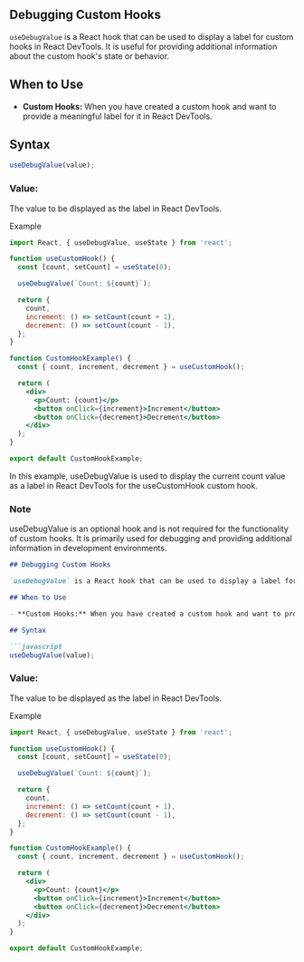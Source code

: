 ## Debugging Custom Hooks

`useDebugValue` is a React hook that can be used to display a label for custom hooks in React DevTools. It is useful for providing additional information about the custom hook's state or behavior.

## When to Use

- **Custom Hooks:** When you have created a custom hook and want to provide a meaningful label for it in React DevTools.

## Syntax

```javascript
useDebugValue(value);
```

### Value:
The value to be displayed as the label in React DevTools.

Example

```jsx
import React, { useDebugValue, useState } from 'react';

function useCustomHook() {
  const [count, setCount] = useState(0);

  useDebugValue(`Count: ${count}`);

  return {
    count,
    increment: () => setCount(count + 1),
    decrement: () => setCount(count - 1),
  };
}

function CustomHookExample() {
  const { count, increment, decrement } = useCustomHook();

  return (
    <div>
      <p>Count: {count}</p>
      <button onClick={increment}>Increment</button>
      <button onClick={decrement}>Decrement</button>
    </div>
  );
}

export default CustomHookExample;
```

In this example, useDebugValue is used to display the current count value as a label in React DevTools for the useCustomHook custom hook.

### Note
useDebugValue is an optional hook and is not required for the functionality of custom hooks. It is primarily used for debugging and providing additional information in development environments.

```markdown
## Debugging Custom Hooks

`useDebugValue` is a React hook that can be used to display a label for custom hooks in React DevTools. It is useful for providing additional information about the custom hook's state or behavior.

## When to Use

- **Custom Hooks:** When you have created a custom hook and want to provide a meaningful label for it in React DevTools.

## Syntax

```javascript
useDebugValue(value);
```

### Value:
The value to be displayed as the label in React DevTools.

Example
```jsx
import React, { useDebugValue, useState } from 'react';

function useCustomHook() {
  const [count, setCount] = useState(0);

  useDebugValue(`Count: ${count}`);

  return {
    count,
    increment: () => setCount(count + 1),
    decrement: () => setCount(count - 1),
  };
}

function CustomHookExample() {
  const { count, increment, decrement } = useCustomHook();

  return (
    <div>
      <p>Count: {count}</p>
      <button onClick={increment}>Increment</button>
      <button onClick={decrement}>Decrement</button>
    </div>
  );
}

export default CustomHookExample;
```